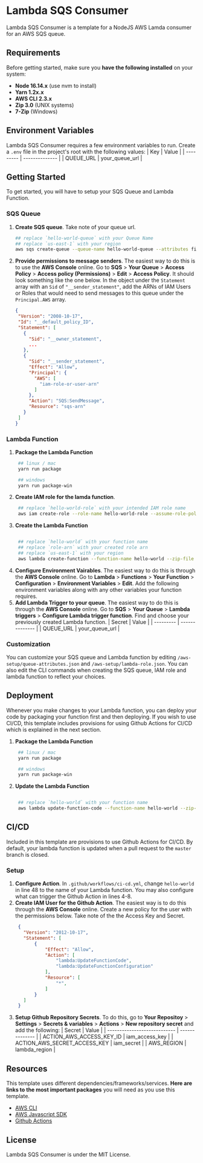 # Lambda SQS Consumer

Lambda SQS Consumer is a template for a NodeJS AWS Lamda consumer for an AWS SQS queue.

## Requirements

Before getting started, make sure you **have the following installed** on your system:

- **Node 16.14.x**  (use nvm to install)
- **Yarn 1.2x.x**
- **AWS CLI 2.3.x**
- **Zip 3.0** (UNIX systems)
- **7-Zip** (Windows)

## Environment Variables

Lambda SQS Consumer requires a few environment variables to run. Create a `.env` file in the project's root with the following values:
| Key       | Value          |
| --------- | -------------- |
| QUEUE_URL | your_queue_url |

## Getting Started
To get started, you will have to setup your SQS Queue and Lambda Function.

### SQS Queue
1. **Create SQS queue**. Take note of your queue url.
   ```bash
   ## replace `hello-world-queue` with your Queue Name
   ## replace `us-east-1` with your region
   aws sqs create-queue --queue-name hello-world-queue --attributes file://aws-setup/queue-attributes.json --region us-east-1
   ```
2. **Provide permissions to message senders**. The easiest way to do this is to use the **AWS Console** online. Go to **SQS** > **Your Queue** > **Access Policy** > **Access policy (Permissions)** > **Edit** > **Access Policy**. It should look something like the one below. In the object under the `Statement` array with an `Sid` of `"__sender_statement"`, add the ARNs of IAM Users or Roles that would need to send messages to this queue under the `Principal.AWS` array.
   ```json
   {
    "Version": "2008-10-17",
    "Id": "__default_policy_ID",
    "Statement": [
      {
        "Sid": "__owner_statement",
        ...
      },
      {
        "Sid": "__sender_statement",
        "Effect": "Allow",
        "Principal": {
          "AWS": [
            "iam-role-or-user-arn"
          ]
        },
        "Action": "SQS:SendMessage",
        "Resource": "sqs-arn"
      }
    ]
   }
   ```

### Lambda Function

1. **Package the Lambda Function**
   ```bash
    ## linux / mac
    yarn run package

    ## windows
    yarn run package-win
   ```
2. **Create IAM role for the lamda function**.
   ```bash
    ## replace `hello-world-role` with your intended IAM role name
    aws iam create-role --role-name hello-world-role --assume-role-policy-document file://aws-setup/lamda-role.json
   ```
3. **Create the Lambda Function**
   ```bash

    ## replace `hello-world` with your function name
    ## replace `role-arn` with your created role arn
    ## replace `us-east-1` with your region
    aws lambda create-function --function-name hello-world --zip-file fileb://function.zip --runtime nodejs16.x --role role-arn --region us-east-1 --handler index.handler
   ```
4. **Configure Environment Vairables**. The easiest way to do this is through the **AWS Console** online. Go to **Lambda** > **Functions** > **Your Function** > **Configuration** > **Environment Variables** > **Edit**. Add the following environment variables along with any other variables your function requires.
5. **Add Lambda Trigger to your queue**. The easiest way to do this is through the **AWS Console** online. Go to **SQS** > **Your Queue** > **Lambda triggers** > **Configure Lambda trigger function**. Find and choose your previously created Lambda function.
   | Secret    | Value          |
   | --------- | -------------- |
   | QUEUE_URL | your_queue_url |

### Customization
You can customize your SQS queue and Lambda function by editing `/aws-setup/queue-attributes.json` and `/aws-setup/lambda-role.json`. You can also edit the CLI commands when creating the SQS queue, IAM role and lambda function to reflect your choices.

## Deployment
Whenever you make changes to your Lambda function, you can deploy your code by packaging your function first and then deploying. If you wish to use CI/CD, this template includes provisions for using Github Actions for CI/CD which is explained in the next section.
1. **Package the Lambda Function**
   ```bash
    ## linux / mac
    yarn run package

    ## windows
    yarn run package-win
   ```
3. **Update the Lambda Function**
   ```bash

    ## replace `hello-world` with your function name
    aws lambda update-function-code --function-name hello-world --zip-file fileb://function.zip
   ```

## CI/CD
Included in this template are provisions to use Github Actions for CI/CD. By default, your lambda function is updated when a pull request to the `master` branch is closed.

### Setup
1. **Configure Action**. In `.github/workflows/ci-cd.yml`, change `hello-world` in line 48 to the name of your Lambda function. You may also configure what can trigger the Github Action in lines 4-8.
2. **Create IAM User for the Github Action**. The easiest way is to do this through the **AWS Console** online. Create a new policy for the user with the permissions below. Take note of the the Access Key and Secret.
   ```json
    {
      "Version": "2012-10-17",
      "Statement": [
          {
              "Effect": "Allow",
              "Action": [
                  "lambda:UpdateFunctionCode",
                  "lambda:UpdateFunctionConfiguration"
              ],
              "Resource": [
                  "*",
              ]
          }
      ]
    }
   ```
3. **Setup Github Repository Secrets**. To do this, go to **Your Repositoy** > **Settings** > **Secrets & variables** > **Actions** > **New repository secret** and add the following:
   | Secret                       | Value          |
   | ---------------------------- | -------------- |
   | ACTION_AWS_ACCESS_KEY_ID     | iam_access_key |
   | ACTION_AWS_SECRET_ACCESS_KEY | iam_secret     |
   | AWS_REGION                   | lambda_region  |

## Resources
This template uses different dependencies/frameworks/services. **Here are links to the most important packages** you will need as you use this template.

- [AWS CLI](https://aws.amazon.com/cli/)
- [AWS Javascript SDK](https://aws.amazon.com/sdk-for-javascript/)
- [Github Actions](https://docs.github.com/en/actions)

## License
Lambda SQS Consumer is under the MIT License.